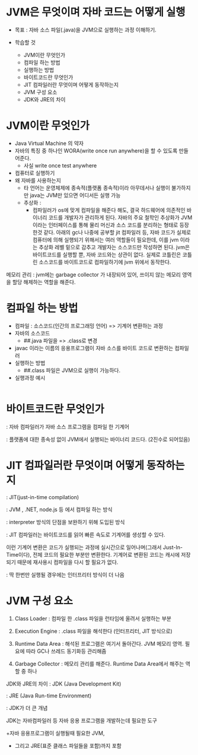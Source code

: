 # JVM은 무엇이며 자바 코드는 어떻게 실행
- 목표
: 자바 소스 파일(.java)을 JVM으로 실행하는 과정 이해하기.

- 학습할 것
  - JVM이란 무엇인가
  - 컴파일 하는 방법
  - 실행하는 방법
  - 바이트코드란 무엇인가
  - JIT 컴파일러란 무엇이며 어떻게 동작하는지
  - JVM 구성 요소
  - JDK와 JRE의 차이
  


# JVM이란 무엇인가
- Java  Virtual Machine 의 약자
- 자바의 특징 중 하나인 WORA(write once run anywhere)을 할 수 있도록 만들어준다.
  - 사실 write once test anywhere 
- 컴퓨터로 실행하기
- 왜 자바를 사용하는지
  - 타 언어는 운영체제에 종속적(플랫폼 종속적)이라 아무데서나 실행이 불가하지만 java는 JVM만 있으면 어디서든 실행 가능
  - 추상화 : 
    - 컴파일러가 os에 맞게 컴파일을 해준다 해도, 결국 하드웨어에 의존적인 바이너리 코드를 개발자가 관리하게 된다. 자바의 주요 철학인 추상화가 JVM이라는 인터페이스를 통해 물리 머신과 소스 코드를 분리하는 형태로 등장한것 같다. 아래의 gc나 나중에 공부할 jit 컴파일러 등, 자바 코드가 실제로 컴퓨터에 의해 실행되기 위해서는 여러 역할들이 필요한데, 이를 jvm 이라는 추상화 레벨 밑으로 감추고 개발자는 소스코드만 작성하면 된다.
jvm은 바이트코드를 실행할 뿐, 자바 코드와는 상관이 없다. 실제로 코틀린은 코틀린 소스코드를 바이트코드로 컴파일하기에 jvm 위에서 동작한다.

메모리 관리 : jvm에는 garbage collector 가 내장되어 있어, 쓰이지 않는 메모리 영역을 할당 해제하는 역할을 해준다.
 

# 컴파일 하는 방법
- 컴파일
  : 소스코드(인간의 프로그래밍 언어) => 기계어  변환하는 과정
- 자바의 소스코드
  - ##.java 파일을 => .class로 변경
- javac 이라는 이름의 응용프로그램이 자바 소스를 바이트 코드로 변환하는 컴파일러
- 실행하는 방법
  - ##.class 파일은 JVM으로 실행이 가능하다. 
- 실행과정 예시
```
```
 
# 바이트코드란 무엇인가
: 자바 컴파일러가 자바 소스 프로그램을 컴파일 한 기계어

: 플랫폼에 대한 종속성 없이 JVM에서 실행되는 바이너리 코드다. (2진수로 되어있음)

 

# JIT 컴파일러란 무엇이며 어떻게 동작하는지
: JIT(just-in-time compilation)

: JVM , .NET, node.js 등 에서 컴파일 하는 방식

: interpreter 방식의 단점을 보완하기 위해 도입된 방식

: JIT 컴파일러는 바이트코드를 읽어 빠른 속도로 기계어를 생성할 수 있다.

이런 기계어 변환은 코드가 실행되는 과정에 실시간으로 일어나며(그래서 Just-In-Time이다), 전체 코드의 필요한 부분만 변환한다. 기계어로 변환된 코드는 캐시에 저장되기 때문에 재사용시 컴파일을 다시 할 필요가 없다. 

: 딱 한번만 실행될 경우에는 인터프리터 방식이 더 나음

 

# JVM 구성 요소
1. Class Loader : 컴파일 한 .class 파일을 런타임에 올려서 실행하는 부분
2. Execution Engine : .class 파일을 해석한다 (인터프리터, JIT 방식으로)
3. Runtime Data Area : 해석된 프로그램은 여기서 돌아간다. JVM 메모리 영역.  필요에 따라 GC나 쓰레드 동기화등 관리해줌

 

4. Garbage Collector : 메모리 관리를 해준다. Runtime Data Area에서 해주는 역할 중 하나

 

JDK와 JRE의 차이
: JDK (Java Development Kit)

: JRE (Java Run-time Environment)

: JDK가 더 큰 개념 

JDK는 자바컴파일러 등 자바 응용 프로그램을 개발하는데 필요한 도구

+자바 응용프로그램이 실행될때 필요한 JVM,

+ 그리고 JRE(표준 클래스 파일들을 포함)까지 포함
